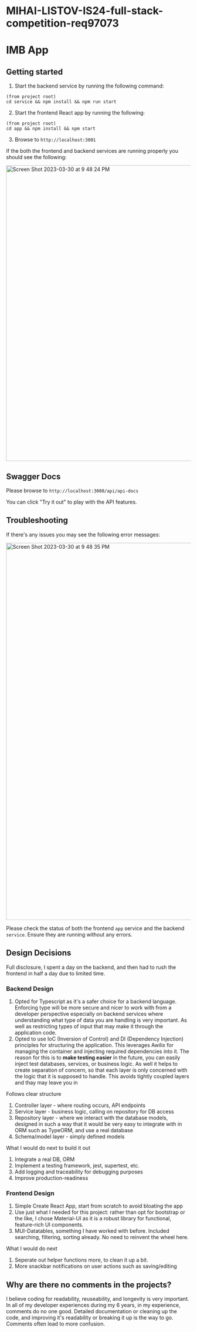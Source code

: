 # MIHAI-LISTOV-IS24-full-stack-competition-req97073

# IMB App

## Getting started
1. Start the backend service by running the following command:

```
(from project root)
cd service && npm install && npm run start
```

2. Start the frontend React app by running the following:

```
(from project root)
cd app && npm install && npm start
```

3. Browse to `http://localhost:3001`

If the both the frontend and backend services are running properly you should see the following:

<img width="805" alt="Screen Shot 2023-03-30 at 9 48 24 PM" src="https://user-images.githubusercontent.com/7937856/229027274-a332640d-62f5-4230-b5b5-7558baf11cc4.png">


## Swagger Docs

Please browse to `http://localhost:3000/api/api-docs`

You can click "Try it out" to play with the API features.

## Troubleshooting

If there's any issues you may see the following error messages:

<img width="1027" alt="Screen Shot 2023-03-30 at 9 48 35 PM" src="https://user-images.githubusercontent.com/7937856/229027312-9b97e9b2-5932-4db0-9001-0d5bc73288f7.png">

Please check the status of both the frontend `app` service and the backend `service`. Ensure they are running without any errors.

## Design Decisions
Full disclosure, I spent a day on the backend, and then had to rush the frontend in half a day due to limited time.

### Backend Design
1. Opted for Typescript as it's a safer choice for a backend language. Enforcing type will be more secure and nicer to work with from a developer perspective especially on backend services where understanding what type of data you are handling is very important. As well as restricting types of input that may make it through the application code.
2. Opted to use IoC (Inversion of Control) and DI (Dependency Injection) principles for structuring the application. This leverages Awilix for managing the container and injecting required dependencies into it. The reason for this is to **make testing easier** in the future, you can easily inject test databases, services, or business logic. As well it helps to create separation of concern, so that each layer is only concerned with the logic that it is supposed to handle. This avoids tightly coupled layers and thay may leave you in 

Follows clear structure
1. Controller layer - where routing occurs, API endpoints
2. Service layer - business logic, calling on repository for DB access
3. Repository layer - where we interact with the database models, designed in such a way that it would be very easy to integrate with in ORM such as TypeORM, and use a real database
4. Schema/model layer - simply defined models

What I would do next to build it out
1. Integrate a real DB, ORM
2. Implement a testing framework, jest, supertest, etc.
3. Add logging and traceability for debugging purposes
4. Improve production-readiness

### Frontend Design
1. Simple Create React App, start from scratch to avoid bloating the app
2. Use just what I needed for this project: rather than opt for bootstrap or the like, I chose Material-UI as it is a robust library for functional, feature-rich UI components.
3. MUI-Datatables, something I have worked with before. Included searching, filtering, sorting already. No need to reinvent the wheel here.

What I would do next
1. Seperate out helper functions more, to clean it up a bit.
2. More snackbar notifications on user actions such as saving/editing

## Why are there no comments in the projects?
I believe coding for readability, reuseability, and longevity is very important. In all of my developer experiences during my 6 years, in my experience, comments do no one good. Detailed documentation or cleaning up the code, and improving it's readability or breaking it up is the way to go. Comments often lead to more confusion.
